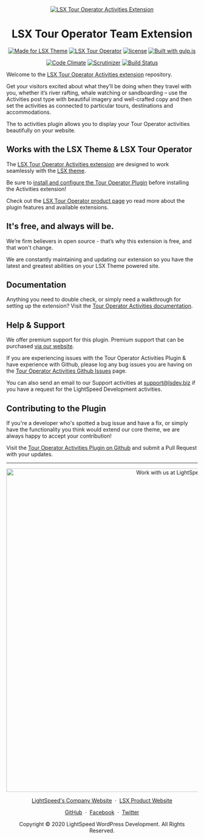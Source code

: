 <p align="center"><a target="_blank" href="https://www.lsdev.biz/lsx/extensions/tour-operator/activities/"><img src="https://www.lsdev.biz/lsx/wp-content/uploads/2020/09/tour-operator-activities-banner-1544x500-1.jpg" alt="LSX Tour Operator Activities Extension"></a>
</p>
<h1 align="center">LSX Tour Operator Team Extension</h1>

<p align="center">
  <a href="https://lsdev.biz/lsx/"><img src="https://www.lsdev.biz/lsx/wp-content/uploads/2019/06/Designed-for-LSX-Theme-blue.png" alt="Made for LSX Theme"></a>
	<a href="https://lsdev.biz/lsx/extensions/tour-operator/"><img src="https://www.lsdev.biz/lsx/wp-content/uploads/2019/06/Designed-for-Tour-Operator-plugin-1098ad.png" alt="LSX Tour Operator"></a>
  <a href="https://www.gnu.org/licenses/gpl-3.0.en.html"><img src="https://poser.pugx.org/woocommerce/woocommerce/license" alt="license"></a>
  <a href="http://gulpjs.com/"><img src="https://img.shields.io/badge/built%20with-gulp.js-green.svg" alt="Built with gulp.js"></a> 
</p>  
<p align="center">
  <a href="https://codeclimate.com/github/lightspeeddevelopment/to-activities/"><img src="https://codeclimate.com/github/lightspeeddevelopment/to-activities/badges/gpa.svg" alt="Code Climate"></a>
  <a href="https://scrutinizer-ci.com/g/lightspeeddevelopment/to-activities/?branch=master"><img src="https://scrutinizer-ci.com/g/lightspeeddevelopment/to-activities/badges/quality-score.png?b=master" alt="Scrutinizer"></a>
    <a href="https://travis-ci.org/github/lightspeeddevelopment/to-activities"><img src="https://travis-ci.org/lightspeeddevelopment/to-activities.svg?branch=master" alt="Build Status"></a>
</p>

Welcome to the [LSX Tour Operator Activities extension](https://tour-operator.lsdev.biz/extensions/activities/) repository.




Get your visitors excited about what they’ll be doing when they travel with you, whether it’s river rafting, whale watching or sandboarding – use the Activities post type with beautiful imagery and well-crafted copy and then set the activities as connected to particular tours, destinations and accommodations.

The to activities plugin allows you to display your Tour Operator activities beautifully on your website.

## Works with the LSX Theme & LSX Tour Operator

The [LSX Tour Operator Activities extension](https://www.lsdev.biz/lsx/extensions/tour-operator/activities/) are designed to work seamlessly with the [LSX theme](https://www.lsdev.biz/lsx/). 

Be sure to [install and configure the Tour Operator Plugin](https://www.lsdev.biz/lsx/extensions/tour-operator/) before installing the Activities extension! 

Check out the [LSX Tour Operator product page](https://www.lsdev.biz/lsx/extensions/tour-operator/) yo read more about the plugin features and available extensions.

## It's free, and always will be.
We’re firm believers in open source - that’s why this extension is free, and that won't change. 

We are constantly maintaining and updating our extension so you have the latest and greatest abilities on your LSX Theme powered site. 

## Documentation

Anything you need to double check, or simply need a walkthrough for setting up the extension? Visit the [Tour Operator Activities documentation](hhttps://lsdev.biz/lsx/documentation/lsx-tour-operator/activities/).

## Help & Support

We offer premium support for this plugin. Premium support that can be purchased [via our website](https://www.lsdev.biz/services/support/).

If you are experiencing issues with the Tour Operator Activities Plugin & have experience with Github, please log any bug issues you are having on the [Tour Operator Activities Github Issues](https://github.com/lightspeeddevelopment/to-activities/issues/) page.

You can also send an email to our Support activities at [support@lsdev.biz](mailto:support@lsdev.biz) if you have a request for the LightSpeed Development activities.

## Contributing to the Plugin

If you're a developer who's spotted a bug issue and have a fix, or simply have the functionality you think would extend our core theme, we are always happy to accept your contribution! 

Visit the [Tour Operator Activities Plugin on Github](https://github.com/lightspeeddevelopment/to-activities/) and submit a Pull Request with your updates.




---
<p align="center">
  <a href="https://www.lsdev.biz/contact/"><img src="https://www.lsdev.biz/wp-content/uploads/2020/02/work-with-lightspeed.png" width="850" alt="Work with us at LightSpeed"></a>
</p>
<p align="center">
  <a href="https://www.lsdev.biz">LightSpeed's Company Website</a> &nbsp;&middot;&nbsp;
  <a href="https://www.lsdev.biz/lsx/">LSX Product Website</a>
</p>
<p align="center">
  <a href="https://github.com/lightspeeddevelopment">GitHub</a> &nbsp;&middot;&nbsp;
  <a href="https://facebook.com/lightspeedwordpressdevelopment">Facebook</a> &nbsp;&middot;&nbsp;
  <a href="https://twitter.com/lightspeedwp">Twitter</a>
</p>
<p align="center">
  Copyright © 2020 LightSpeed WordPress Development. All Rights Reserved.
</p>

